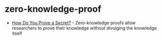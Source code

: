 # zero-knowledge-proof

* [How Do You Prove a Secret?](https://www.quantamagazine.org/how-to-prove-you-know-a-secret-without-giving-it-away-20221011/) - Zero-knowledge proofs allow researchers to prove their knowledge without divulging the knowledge itself
